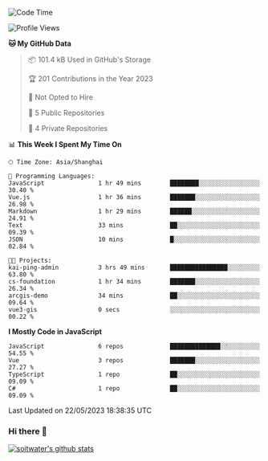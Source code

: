 <!--START_SECTION:waka-->
![Code Time](http://img.shields.io/badge/Code%20Time-2%2C016%20hrs%2015%20mins-blue)

![Profile Views](http://img.shields.io/badge/Profile%20Views-42-blue)

**🐱 My GitHub Data** 

> 📦 101.4 kB Used in GitHub's Storage 
 > 
> 🏆 201 Contributions in the Year 2023
 > 
> 🚫 Not Opted to Hire
 > 
> 📜 5 Public Repositories 
 > 
> 🔑 4 Private Repositories 
 > 
📊 **This Week I Spent My Time On** 

```text
🕑︎ Time Zone: Asia/Shanghai

💬 Programming Languages: 
JavaScript               1 hr 49 mins        ████████░░░░░░░░░░░░░░░░░   30.40 % 
Vue.js                   1 hr 36 mins        ███████░░░░░░░░░░░░░░░░░░   26.98 % 
Markdown                 1 hr 29 mins        ██████░░░░░░░░░░░░░░░░░░░   24.91 % 
Text                     33 mins             ██░░░░░░░░░░░░░░░░░░░░░░░   09.39 % 
JSON                     10 mins             █░░░░░░░░░░░░░░░░░░░░░░░░   02.84 % 

🐱‍💻 Projects: 
kai-ping-admin           3 hrs 49 mins       ████████████████░░░░░░░░░   63.80 % 
cs-foundation            1 hr 34 mins        ███████░░░░░░░░░░░░░░░░░░   26.34 % 
arcgis-demo              34 mins             ██░░░░░░░░░░░░░░░░░░░░░░░   09.64 % 
vue3-gis                 0 secs              ░░░░░░░░░░░░░░░░░░░░░░░░░   00.22 % 
```

**I Mostly Code in JavaScript** 

```text
JavaScript               6 repos             ██████████████░░░░░░░░░░░   54.55 % 
Vue                      3 repos             ███████░░░░░░░░░░░░░░░░░░   27.27 % 
TypeScript               1 repo              ██░░░░░░░░░░░░░░░░░░░░░░░   09.09 % 
C#                       1 repo              ██░░░░░░░░░░░░░░░░░░░░░░░   09.09 % 
```




 Last Updated on 22/05/2023 18:38:35 UTC
<!--END_SECTION:waka-->

### Hi there 👋
[![soitwater's github stats](https://github-readme-stats.vercel.app/api?username=soitwater)](https://github.com/soitwater/github-readme-stats)
